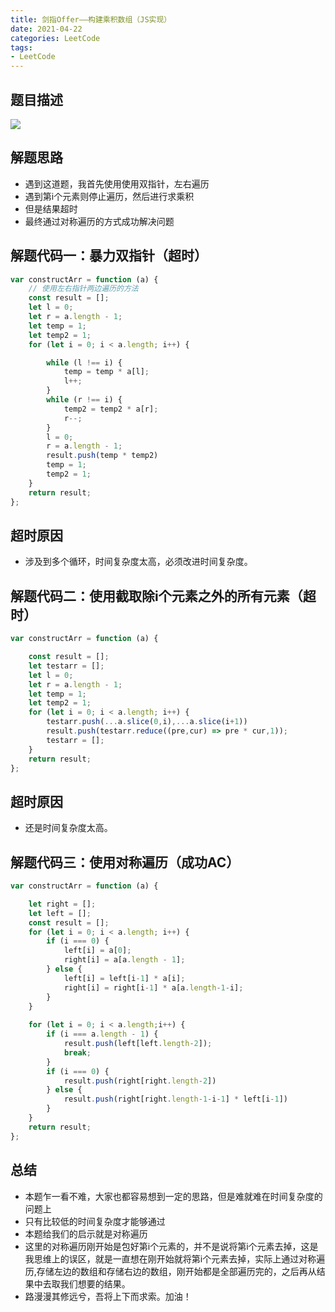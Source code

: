 ```yaml
---
title: 剑指Offer——构建乘积数组（JS实现）
date: 2021-04-22
categories: LeetCode
tags: 
- LeetCode
---
```

## 题目描述
![](https://img-blog.csdnimg.cn/img_convert/d4488acbf205bd905aa62044e6fef281.png)

## 解题思路
* 遇到这道题，我首先使用使用双指针，左右遍历
* 遇到第i个元素则停止遍历，然后进行求乘积
* 但是结果超时
* 最终通过对称遍历的方式成功解决问题

## 解题代码一：暴力双指针（超时）
```js
var constructArr = function (a) {
    // 使用左右指针两边遍历的方法
    const result = [];
    let l = 0;
    let r = a.length - 1;
    let temp = 1;
    let temp2 = 1;
    for (let i = 0; i < a.length; i++) {

        while (l !== i) {
            temp = temp * a[l];
            l++;
        }
        while (r !== i) {
            temp2 = temp2 * a[r];
            r--;
        }
        l = 0;
        r = a.length - 1;
        result.push(temp * temp2)
        temp = 1;
        temp2 = 1;
    }
    return result;
};
```
## 超时原因
* 涉及到多个循环，时间复杂度太高，必须改进时间复杂度。

## 解题代码二：使用截取除i个元素之外的所有元素（超时）
```js
var constructArr = function (a) {

    const result = [];
    let testarr = [];
    let l = 0;
    let r = a.length - 1;
    let temp = 1;
    let temp2 = 1;
    for (let i = 0; i < a.length; i++) {
        testarr.push(...a.slice(0,i),...a.slice(i+1))
        result.push(testarr.reduce((pre,cur) => pre * cur,1));
        testarr = [];
    }
    return result;
};
```
## 超时原因
* 还是时间复杂度太高。

## 解题代码三：使用对称遍历（成功AC）
```js
var constructArr = function (a) {

    let right = [];
    let left = [];
    const result = [];
    for (let i = 0; i < a.length; i++) {
        if (i === 0) {
            left[i] = a[0];
            right[i] = a[a.length - 1];
        } else {
            left[i] = left[i-1] * a[i];
            right[i] = right[i-1] * a[a.length-1-i];
        }
    }
    
    for (let i = 0; i < a.length;i++) {
        if (i === a.length - 1) {
            result.push(left[left.length-2]);
            break;
        }
        if (i === 0) {
            result.push(right[right.length-2])
        } else {
            result.push(right[right.length-1-i-1] * left[i-1])
        }
    }
    return result;
};
```
## 总结
* 本题乍一看不难，大家也都容易想到一定的思路，但是难就难在时间复杂度的问题上
* 只有比较低的时间复杂度才能够通过
* 本题给我们的启示就是对称遍历
* 这里的对称遍历刚开始是包好第i个元素的，并不是说将第i个元素去掉，这是我思维上的误区，就是一直想在刚开始就将第i个元素去掉，实际上通过对称遍历,存储左边的数组和存储右边的数组，刚开始都是全部遍历完的，之后再从结果中去取我们想要的结果。
* 路漫漫其修远兮，吾将上下而求索。加油！
